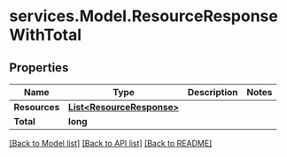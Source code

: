 # services.Model.ResourceResponseWithTotal

## Properties

Name | Type | Description | Notes
------------ | ------------- | ------------- | -------------
**Resources** | [**List&lt;ResourceResponse&gt;**](ResourceResponse.md) |  | 
**Total** | **long** |  | 

[[Back to Model list]](../README.md#documentation-for-models) [[Back to API list]](../README.md#documentation-for-api-endpoints) [[Back to README]](../README.md)

